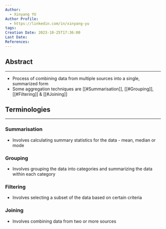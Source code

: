 ```yaml
---
Author:
  - Xinyang YU
Author Profile:
  - https://linkedin.com/in/xinyang-yu
tags: 
Creation Date: 2023-10-25T17:36:00
Last Date: 
References:
---
```

## Abstract
---
- Process of combining data from multiple sources into a single, summarized form
- Some aggregation techniques are [[#Summarisation]], [[#Grouping]], [[#Filtering]] & [[#Joining]]


## Terminologies 
---
### Summarisation
- Involves calculating summary statistics for the data - mean, median or mode
### Grouping
- Involves grouping the data into categories and summarizing the data within each category
### Filtering
- Involves selecting a subset of the data based on certain criteria
### Joining
- Involves combining data from two or more sources

